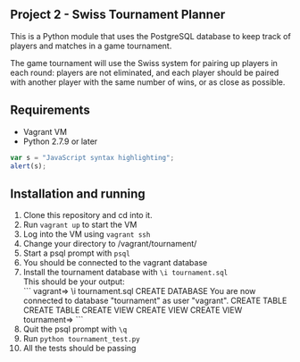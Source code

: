 ## Project 2 - Swiss Tournament Planner

This is a Python module that uses the PostgreSQL database to keep track
of players and matches in a game tournament.

The game tournament will use the Swiss system for pairing up players in 
each round: players are not eliminated, and each player should be paired 
with another player with the same number of wins, or as close as possible.


## Requirements
<ul>
	<li>Vagrant VM</li>
	<li>Python 2.7.9 or later</li>
</ul>

```javascript
var s = "JavaScript syntax highlighting";
alert(s);
```


## Installation and running
<ol>
	<li>Clone this repository and cd into it.</li>
	<li>Run <code>vagrant up</code> to start the VM</li>
	<li>Log into the VM using <code>vagrant ssh</code></li>
	<li>Change your directory to /vagrant/tournament/</li>
	<li>Start a psql prompt with <code>psql</code></li>
	<li>You should be connected to the vagrant database</li>
	<li>Install the tournament database with <code>\i tournament.sql</code><br/>
		This should be your output:<br/>
		```
		vagrant=> \i tournament.sql
		CREATE DATABASE
		You are now connected to database "tournament" as user "vagrant".
		CREATE TABLE
		CREATE TABLE
		CREATE VIEW
		CREATE VIEW
		CREATE VIEW
		tournament=>
		```
	</li>
	<li>Quit the psql prompt with <code>\q</code></li>
	<li>Run <code>python tournament_test.py</code></li>
	<li>All the tests should be passing</li>
</ol>



